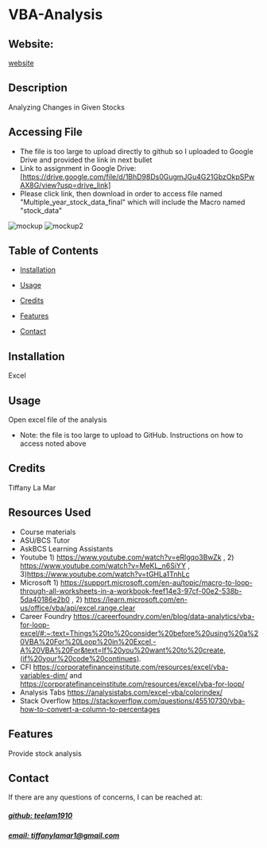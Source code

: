 # VBA-Analysis


## Website: 
[website](tiffanylamar1@gmail.com)

## Description
Analyzing Changes in Given Stocks

## Accessing File
- The file is too large to upload directly to github so I uploaded to Google Drive and provided the link in next bullet
- Link to assignment in Google Drive: [https://drive.google.com/file/d/1BhD98Ds0GugmJGu4G21GbzOkpSPwAX8G/view?usp=drive_link]
- Please click link, then download in order to access file named "Multiple_year_stock_data_final" which will include the Macro named "stock_data"
  
![mockup](https://github.com/teelam1910/VBA-analysis/assets/132629216/19dcf731-1bdb-4b8d-b936-f1eb01471999)
![mockup2](https://github.com/teelam1910/VBA-analysis/assets/132629216/3f501316-0798-4e3d-af24-7500fe2eb629)



## Table of Contents

- [Installation](#installation)
- [Usage](#usage)
- [Credits](#credits)

- [Features](#features)

- [Contact](#contact)

## Installation
Excel

## Usage
Open excel file of the analysis
- Note: the file is too large to upload to GitHub. Instructions on how to access noted above


## Credits
Tiffany La Mar

## Resources Used
- Course materials
- ASU/BCS Tutor
- AskBCS Learning Assistants
- Youtube 1) https://www.youtube.com/watch?v=eRlgqo3BwZk , 2) https://www.youtube.com/watch?v=MeKL_n6SiYY , 3)https://www.youtube.com/watch?v=tGHLa1TnhLc
- Microsoft 1) https://support.microsoft.com/en-au/topic/macro-to-loop-through-all-worksheets-in-a-workbook-feef14e3-97cf-00e2-538b-5da40186e2b0 , 2) https://learn.microsoft.com/en-us/office/vba/api/excel.range.clear
- Career Foundry https://careerfoundry.com/en/blog/data-analytics/vba-for-loop-excel/#:~:text=Things%20to%20consider%20before%20using%20a%20VBA%20For%20Loop%20in%20Excel,-A%20VBA%20For&text=If%20you%20want%20to%20create,(if%20your%20code%20continues).
- CFI https://corporatefinanceinstitute.com/resources/excel/vba-variables-dim/ and https://corporatefinanceinstitute.com/resources/excel/vba-for-loop/
- Analysis Tabs https://analysistabs.com/excel-vba/colorindex/
- Stack Overflow https://stackoverflow.com/questions/45510730/vba-how-to-convert-a-column-to-percentages


## Features
Provide stock analysis



## Contact
If there are any questions of concerns, I can be reached at:
##### [github: teelam1910](https://github.com/teelam1910)
##### [email: tiffanylamar1@gmail.com](mailto:tiffanylamar1@gmail.com)
